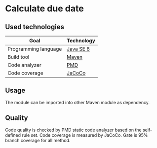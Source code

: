 # Calculate due date

## Used technologies

| Goal                 | Technology |
| -------------------- | ---------- |
| Programming language | [Java SE  8](https://www.oracle.com/technetwork/java/javase/overview/java8-2100321.html) |
| Build tool           | [Maven](https://maven.apache.org/) |
| Code analyzer        | [PMD](https://pmd.github.io/) |
| Code coverage        | [JaCoCo](https://www.eclemma.org/jacoco/) |

## Usage

The module can be imported into other Maven module as dependency.

## Quality

Code quality is checked by PMD static code analyzer based on the self-defined rule set.
Code coverage is measured by JaCoCo. Gate is 95% branch coverage for all method.